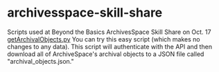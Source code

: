 # archivesspace-skill-share
Scripts used at Beyond the Basics ArchivesSpace Skill Share on Oct. 17
[getArchivalObjects.py](getArchivalObjects.py)
You can try this easy script (which makes no changes to any data). This script will authenticate with the API and then download all of ArchiveSpace's archival objects to a JSON file called "archival_objects.json."  
